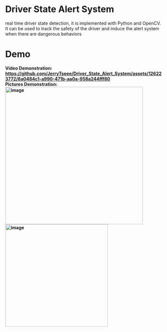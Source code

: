 # Driver State Alert System  
real time driver state detection, it is implemented with Python and OpenCV.  
It can be used to track the safety of the driver and induce the alert system when there are dangerous behaviors  
# Demo  
<b>Video Demonstration:  
https://github.com/JerryTseee/Driver_State_Alert_System/assets/126223772/6a0484c1-a990-471b-aa0a-958a244fff80  
Pictures Demonstration:  
<img width="437" alt="image" src="https://github.com/JerryTseee/Driver_State_Alert_System/assets/126223772/20e059e7-60dc-414d-9d6e-50f0cb10c3a7">
<img width="326" alt="image" src="https://github.com/JerryTseee/FaceEyeDetection/assets/126223772/058d421a-457b-4b2e-88ae-0a831e645c5b">  
